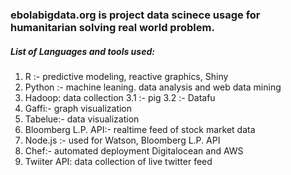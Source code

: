<h3> ebolabigdata.org is project data scinece usage for humanitarian solving real world problem. </h3>  

<h5> List of Languages and tools used: </h5>

1) R :- predictive modeling, reactive graphics, Shiny
2) Python :- machine leaning. data analysis and web data mining
3) Hadoop: data collection
   3.1 :- pig
   3.2 :- Datafu
4) Gaffi:-  graph visualization
5) Tabelue:- data visualization
6) Bloomberg L.P. API:- realtime feed of stock market data
7) Node.js :- used for Watson, Bloomberg L.P. API
8) Chef:- automated deployment Digitalocean and AWS  
9) Twiiter API: data collection of live twitter feed
